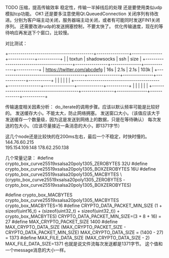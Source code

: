 
TODO 压缩，提高传输效率
稳定性，传输一半掉线后的处理
还是要使用类似udp模拟tcp功能。 OK1
还是要多注意使用Qt.QueuedConnection
关闭序列有待改进。分别为客户端主动关闭，服务器端主动关闭，或者有可能同时发送FIN1关闭序列。
还需要改进rudp的发送拥塞控制，不要太快了。
优化传输速度，现在的等待响应再发送下个窗口，比较慢。

对比测试：


 +------------------------------------------+----------------+---------------+-------------+-----------+
 |                                          |    toxtun      | shadowsocks   |    ssh      |   size    |
 +------------------------------------------+----------------+---------------+-------------+-----------+
 | https://twitter.com/abcdefg              |     16s        |     2.1s      |    2.1s     |   103k    |
 +------------------------------------------+----------------+---------------+-------------+-----------+
 |                                          |                |               |             |           |
 +------------------------------------------+----------------+---------------+-------------+-----------+
 |                                          |                |               |             |           |
 +------------------------------------------+----------------+---------------+-------------+-----------+


传输速度相关因素分析：
do_iterate的调用步骤。应该以默认频率可能是比较好的。
发送缓存大小。不能太大，防止网络拥塞。
发送窗口大小。（该值应该大于发送缓存一个数量级，因为这是发送到网络上的数据，只是在等待确认）
每次发送的包大小。（应该尽量接近一条消息的大小，即1371字节）


这几个node还是比较快的在200ms左右，最后一个不稳定，时快时慢的。
144.76.60.215 	
195.154.109.148
178.62.250.138 	


几个常量记录：
#define crypto_box_curve25519xsalsa20poly1305_ZEROBYTES 32U
#define crypto_box_curve25519xsalsa20poly1305_BOXZEROBYTES 16U
#define crypto_box_curve25519xsalsa20poly1305_MACBYTES \    
    (crypto_box_curve25519xsalsa20poly1305_ZEROBYTES - \
     crypto_box_curve25519xsalsa20poly1305_BOXZEROBYTES)

#define crypto_box_MACBYTES crypto_box_curve25519xsalsa20poly1305_MACBYTES
crypto_box_MACBYTES=16
#define CRYPTO_DATA_PACKET_MIN_SIZE (1 + sizeof(uint16_t) + (sizeof(uint32_t) + sizeof(uint32_t)) + crypto_box_MACBYTES)
CRYPTO_DATA_PACKET_MIN_SIZE=(3 + 8 + 16) = 27
#define MAX_CRYPTO_PACKET_SIZE 1400
#define MAX_CRYPTO_DATA_SIZE (MAX_CRYPTO_PACKET_SIZE - CRYPTO_DATA_PACKET_MIN_SIZE)
MAX_CRYPTO_DATA_SIZE = (1400 - 27) = 1373
#define MAX_FILE_DATA_SIZE (MAX_CRYPTO_DATA_SIZE - 2)
MAX_FILE_DATA_SIZE=1371
也就是说文件流每次发送都是1371字节。
这个值和一个message消息的大小一样。



